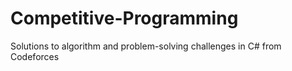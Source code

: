 # Competitive-Programming
Solutions to algorithm and problem-solving challenges in C# from Codeforces 
